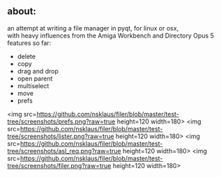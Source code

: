 about:   
---   
an attempt at writing a file manager in pyqt, for linux or osx,   
with heavy influences from the Amiga Workbench and Directory Opus 5  
features so far:
- delete
- copy
- drag and drop
- open parent
- multiselect
- move
- prefs

<img src=https://github.com/nsklaus/filer/blob/master/test-tree/screenshots/prefs.png?raw=true height=120 width=180>
<img src=https://github.com/nsklaus/filer/blob/master/test-tree/screenshots/lister.png?raw=true height=120 width=180>
<img src=https://github.com/nsklaus/filer/blob/master/test-tree/screenshots/asl_req.png?raw=true height=120 width=180>
<img src=https://github.com/nsklaus/filer/blob/master/test-tree/screenshots/filer.png?raw=true height=120 width=180>


